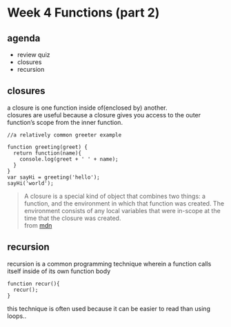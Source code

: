 # Week 4 Functions (part 2)

## agenda

- review quiz
- closures
- recursion

## closures

a closure is one function inside of(enclosed by) another.  
closures are useful because a closure gives you access to the outer function’s scope from the inner function.

    //a relatively common greeter example

    function greeting(greet) {
      return function(name){
        console.log(greet + ' ' + name);
      }
    }
    var sayHi = greeting('hello');
    sayHi('world');


>A closure is a special kind of object that combines two things: a function, and the environment in which that function was created. The environment consists of any local variables that were in-scope at the time that the closure was created.  
from [mdn](https://developer.mozilla.org/en/docs/Web/JavaScript/Closures)


## recursion

recursion is a common programming technique wherein a function calls itself inside of its own
function body

    function recur(){
      recur();
    }

this technique is often used because it can be easier to read than using loops..
